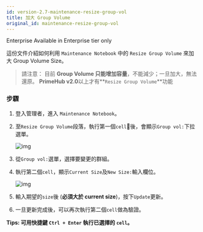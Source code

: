 ```yaml
---
id: version-2.7-maintenance-resize-group-vol
title: 加大 Group Volume
original_id: maintenance-resize-group-vol
---
```


<div class="ee-only tooltip">Enterprise
  <span class="tooltiptext">Available in Enterprise tier only</span>
</div>

這份文件介紹如何利用 `Maintenance Notebook` 中的 `Resize Group Volume` 來加大 Group Volume Size。

>請注意： 目前 **Group Volume 只能增加容量**，不能減少；一旦加大，無法還原。
>**PrimeHub v2.0**以上才有**`Resize Group Volume`**功能

### 步驟

1. 登入管理者，進入 `Maintenance Notebook`。

2. 至`Resize Group Volume`段落，執行第一個`cell`後，會顯示`Group vol:`下拉選單。

    ![img](assets/dropdown_group_list.png)

3. 從`Group vol:`選單，選擇要變更的群組。

4. 執行第二個`cell`，顯示`Current Size`及`New Size:`輸入欄位。

    ![img](assets/enlarge_group_vol.png)

5. 輸入期望的`size`後 (**必須大於 current size**)，按下`Update`更新。

6. 一旦更新完成後，可以再次執行第二個`cell`做為驗證。

**Tips: 可用快捷鍵 `Ctrl + Enter` 執行已選擇的 `cell`。**
